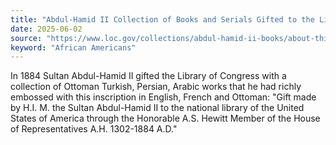 ```yaml
---
title: "Abdul-Hamid II Collection of Books and Serials Gifted to the Library of Congress"
date: 2025-06-02
source: "https://www.loc.gov/collections/abdul-hamid-ii-books/about-this-collection/"
keyword: "African Americans"
---
```


In 1884 Sultan Abdul-Hamid II gifted the Library of Congress with a collection of Ottoman Turkish, Persian, Arabic works that he had richly embossed with this inscription in English, French and Ottoman: "Gift made by H.I. M. the Sultan Abdul-Hamid II to the national library of the United States of America through the Honorable A.S. Hewitt Member of the House of Representatives A.H. 1302-1884 A.D."

